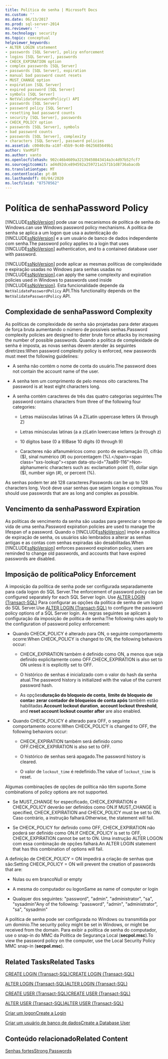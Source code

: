 ```yaml
---
title: Política de senha | Microsoft Docs
ms.custom: ''
ms.date: 06/13/2017
ms.prod: sql-server-2014
ms.reviewer: ''
ms.technology: security
ms.topic: conceptual
helpviewer_keywords:
- ALTER LOGIN statement
- passwords [SQL Server], policy enforcement
- logins [SQL Server], passwords
- CHECK_EXPIRATION option
- complex passwords [SQL Server]
- passwords [SQL Server], expiration
- manual bad password count resets
- MUST_CHANGE option
- expiration [SQL Server]
- expired password [SQL Server]
- symbols [SQL Server]
- NetValidatePasswordPolicy() API
- passwords [SQL Server]
- password policy [SQL Server]
- resetting bad password counts
- security [SQL Server], passwords
- CHECK_POLICY option
- passwords [SQL Server], symbols
- bad password counts
- passwords [SQL Server], complexity
- characters [SQL Server], password policies
ms.assetid: c0040c0a-a18f-45b9-9c40-0625685649b1
author: VanMSFT
ms.author: vanto
ms.openlocfilehash: 902c46b4609a32139450843414a3c4d97b52fcf7
ms.sourcegitcommit: ad4d92dce894592a259721a1571b1d8736abacdb
ms.translationtype: MT
ms.contentlocale: pt-BR
ms.lasthandoff: 08/04/2020
ms.locfileid: "87570562"
---
```

# <a name="password-policy"></a><span data-ttu-id="7aa89-102">Política de senha</span><span class="sxs-lookup"><span data-stu-id="7aa89-102">Password Policy</span></span>
  [!INCLUDE[ssNoVersion](../../includes/ssnoversion-md.md)] <span data-ttu-id="7aa89-103">pode usar os mecanismos de política de senha do Windows.</span><span class="sxs-lookup"><span data-stu-id="7aa89-103">can use Windows password policy mechanisms.</span></span> <span data-ttu-id="7aa89-104">A política de senha se aplica a um logon que usa a autenticação do [!INCLUDE[ssNoVersion](../../includes/ssnoversion-md.md)] e a um usuário de banco de dados independente com senha.</span><span class="sxs-lookup"><span data-stu-id="7aa89-104">The password policy applies to a login that uses [!INCLUDE[ssNoVersion](../../includes/ssnoversion-md.md)] authentication, and to a contained database user with password.</span></span>  
  
 [!INCLUDE[ssNoVersion](../../includes/ssnoversion-md.md)] <span data-ttu-id="7aa89-105">pode aplicar as mesmas políticas de complexidade e expiração usadas no Windows para senhas usadas no [!INCLUDE[ssNoVersion](../../includes/ssnoversion-md.md)].</span><span class="sxs-lookup"><span data-stu-id="7aa89-105">can apply the same complexity and expiration policies used in Windows to passwords used inside [!INCLUDE[ssNoVersion](../../includes/ssnoversion-md.md)].</span></span> <span data-ttu-id="7aa89-106">Esta funcionalidade depende da `NetValidatePasswordPolicy` API.</span><span class="sxs-lookup"><span data-stu-id="7aa89-106">This functionality depends on the `NetValidatePasswordPolicy` API.</span></span>  
  
## <a name="password-complexity"></a><span data-ttu-id="7aa89-107">Complexidade de senha</span><span class="sxs-lookup"><span data-stu-id="7aa89-107">Password Complexity</span></span>  
 <span data-ttu-id="7aa89-108">As políticas de complexidade de senha são projetadas para deter ataques de força bruta aumentando o número de possíveis senhas.</span><span class="sxs-lookup"><span data-stu-id="7aa89-108">Password complexity policies are designed to deter brute force attacks by increasing the number of possible passwords.</span></span> <span data-ttu-id="7aa89-109">Quando a política de complexidade de senha é imposta, as novas senhas devem atender às seguintes diretrizes:</span><span class="sxs-lookup"><span data-stu-id="7aa89-109">When password complexity policy is enforced, new passwords must meet the following guidelines:</span></span>  
  
-   <span data-ttu-id="7aa89-110">A senha não contém o nome de conta do usuário.</span><span class="sxs-lookup"><span data-stu-id="7aa89-110">The password does not contain the account name of the user.</span></span>  
  
-   <span data-ttu-id="7aa89-111">A senha tem um comprimento de pelo menos oito caracteres.</span><span class="sxs-lookup"><span data-stu-id="7aa89-111">The password is at least eight characters long.</span></span>  
  
-   <span data-ttu-id="7aa89-112">A senha contém caracteres de três das quatro categorias seguintes:</span><span class="sxs-lookup"><span data-stu-id="7aa89-112">The password contains characters from three of the following four categories:</span></span>  
  
    -   <span data-ttu-id="7aa89-113">Letras maiúsculas latinas (A a Z)</span><span class="sxs-lookup"><span data-stu-id="7aa89-113">Latin uppercase letters (A through Z)</span></span>  
  
    -   <span data-ttu-id="7aa89-114">Letras minúsculas latinas (a a z)</span><span class="sxs-lookup"><span data-stu-id="7aa89-114">Latin lowercase letters (a through z)</span></span>  
  
    -   <span data-ttu-id="7aa89-115">10 dígitos base (0 a 9)</span><span class="sxs-lookup"><span data-stu-id="7aa89-115">Base 10 digits (0 through 9)</span></span>  
  
    -   <span data-ttu-id="7aa89-116">Caracteres não alfanuméricos como: ponto de exclamação (!), cifrão ($), sinal numérico (#) ou porcentagem (%).</span><span class="sxs-lookup"><span data-stu-id="7aa89-116">Non-alphanumeric characters such as: exclamation point (!), dollar sign ($), number sign (#), or percent (%).</span></span>  
  
 <span data-ttu-id="7aa89-117">As senhas podem ter até 128 caracteres.</span><span class="sxs-lookup"><span data-stu-id="7aa89-117">Passwords can be up to 128 characters long.</span></span> <span data-ttu-id="7aa89-118">Você deve usar senhas que sejam longas e complexas.</span><span class="sxs-lookup"><span data-stu-id="7aa89-118">You should use passwords that are as long and complex as possible.</span></span>  
  
## <a name="password-expiration"></a><span data-ttu-id="7aa89-119">Vencimento da senha</span><span class="sxs-lookup"><span data-stu-id="7aa89-119">Password Expiration</span></span>  
 <span data-ttu-id="7aa89-120">As políticas de vencimento da senha são usadas para gerenciar o tempo de vida de uma senha.</span><span class="sxs-lookup"><span data-stu-id="7aa89-120">Password expiration policies are used to manage the lifespan of a password.</span></span> <span data-ttu-id="7aa89-121">Quando o [!INCLUDE[ssNoVersion](../../includes/ssnoversion-md.md)] impõe a política de expiração de senha, os usuários são lembrados a alterar as senhas antigas e as contas com senhas expiradas são desabilitadas.</span><span class="sxs-lookup"><span data-stu-id="7aa89-121">When [!INCLUDE[ssNoVersion](../../includes/ssnoversion-md.md)] enforces password expiration policy, users are reminded to change old passwords, and accounts that have expired passwords are disabled.</span></span>  
  
## <a name="policy-enforcement"></a><span data-ttu-id="7aa89-122">Imposição de política</span><span class="sxs-lookup"><span data-stu-id="7aa89-122">Policy Enforcement</span></span>  
 <span data-ttu-id="7aa89-123">A imposição da política de senha pode ser configurada separadamente para cada logon do SQL Server.</span><span class="sxs-lookup"><span data-stu-id="7aa89-123">The enforcement of password policy can be configured separately for each SQL Server login.</span></span> <span data-ttu-id="7aa89-124">Use [ALTER LOGIN &#40;Transact-SQL&#41;](/sql/t-sql/statements/alter-login-transact-sql) Para configurar as opções da política de senha de um logon do SQL Server.</span><span class="sxs-lookup"><span data-stu-id="7aa89-124">Use [ALTER LOGIN &#40;Transact-SQL&#41;](/sql/t-sql/statements/alter-login-transact-sql) to configure the password policy options of a SQL Server login.</span></span> <span data-ttu-id="7aa89-125">As regras seguintes se aplicam à configuração da imposição de política de senha:</span><span class="sxs-lookup"><span data-stu-id="7aa89-125">The following rules apply to the configuration of password policy enforcement:</span></span>  
  
-   <span data-ttu-id="7aa89-126">Quando CHECK_POLICY é alterado para ON, o seguinte comportamento ocorre:</span><span class="sxs-lookup"><span data-stu-id="7aa89-126">When CHECK_POLICY is changed to ON, the following behaviors occur:</span></span>  
  
    -   <span data-ttu-id="7aa89-127">CHECK_EXPIRATION também é definido como ON, a menos que seja definido explicitamente como OFF.</span><span class="sxs-lookup"><span data-stu-id="7aa89-127">CHECK_EXPIRATION is also set to ON unless it is explicitly set to OFF.</span></span>  
  
    -   <span data-ttu-id="7aa89-128">O histórico de senhas é inicializado com o valor do hash da senha atual.</span><span class="sxs-lookup"><span data-stu-id="7aa89-128">The password history is initialized with the value of the current password hash.</span></span>  
  
    -   <span data-ttu-id="7aa89-129">As opções**duração do bloqueio de conta**, **limite de bloqueio de conta**e **zerar contador de bloqueios de conta após** também estão habilitadas.</span><span class="sxs-lookup"><span data-stu-id="7aa89-129">**Account lockout duration**, **account lockout threshold**, and **reset account lockout counter after** are also enabled.</span></span>  
  
-   <span data-ttu-id="7aa89-130">Quando CHECK_POLICY é alterado para OFF, o seguinte comportamento ocorre:</span><span class="sxs-lookup"><span data-stu-id="7aa89-130">When CHECK_POLICY is changed to OFF, the following behaviors occur:</span></span>  
  
    -   <span data-ttu-id="7aa89-131">CHECK_EXPIRATION também será definido como OFF.</span><span class="sxs-lookup"><span data-stu-id="7aa89-131">CHECK_EXPIRATION is also set to OFF.</span></span>  
  
    -   <span data-ttu-id="7aa89-132">O histórico de senhas será apagado.</span><span class="sxs-lookup"><span data-stu-id="7aa89-132">The password history is cleared.</span></span>  
  
    -   <span data-ttu-id="7aa89-133">O valor de `lockout_time` é redefinido.</span><span class="sxs-lookup"><span data-stu-id="7aa89-133">The value of `lockout_time` is reset.</span></span>  
  
 <span data-ttu-id="7aa89-134">Algumas combinações de opções de política não têm suporte.</span><span class="sxs-lookup"><span data-stu-id="7aa89-134">Some combinations of policy options are not supported.</span></span>  
  
-   <span data-ttu-id="7aa89-135">Se MUST_CHANGE for especificado, CHECK_EXPIRATION e CHECK_POLICY deverão ser definidos como ON.</span><span class="sxs-lookup"><span data-stu-id="7aa89-135">If MUST_CHANGE is specified, CHECK_EXPIRATION and CHECK_POLICY must be set to ON.</span></span> <span data-ttu-id="7aa89-136">Caso contrário, a instrução falhará.</span><span class="sxs-lookup"><span data-stu-id="7aa89-136">Otherwise, the statement will fail.</span></span>  
  
-   <span data-ttu-id="7aa89-137">Se CHECK_POLICY for definido como OFF, CHECK_EXPIRATION não poderá ser definido como ON.</span><span class="sxs-lookup"><span data-stu-id="7aa89-137">If CHECK_POLICY is set to OFF, CHECK_EXPIRATION cannot be set to ON.</span></span> <span data-ttu-id="7aa89-138">Uma instrução ALTER LOGON com essa combinação de opções falhará.</span><span class="sxs-lookup"><span data-stu-id="7aa89-138">An ALTER LOGIN statement that has this combination of options will fail.</span></span>  
  
 <span data-ttu-id="7aa89-139">A definição de CHECK_POLICY = ON impedirá a criação de senhas que são:</span><span class="sxs-lookup"><span data-stu-id="7aa89-139">Setting CHECK_POLICY = ON will prevent the creation of passwords that are:</span></span>  
  
-   <span data-ttu-id="7aa89-140">Nulas ou em branco</span><span class="sxs-lookup"><span data-stu-id="7aa89-140">Null or empty</span></span>  
  
-   <span data-ttu-id="7aa89-141">A mesma do computador ou logon</span><span class="sxs-lookup"><span data-stu-id="7aa89-141">Same as name of computer or login</span></span>  
  
-   <span data-ttu-id="7aa89-142">Qualquer dos seguintes: "password", "admin", "administrator", "sa", "sysadmin"</span><span class="sxs-lookup"><span data-stu-id="7aa89-142">Any of the following: "password", "admin", "administrator", "sa", "sysadmin"</span></span>  
  
 <span data-ttu-id="7aa89-143">A política de senha pode ser configurada no Windows ou transmitida por um domínio.</span><span class="sxs-lookup"><span data-stu-id="7aa89-143">The security policy might be set in Windows, or might be received from the domain.</span></span> <span data-ttu-id="7aa89-144">Para exibir a política de senha do computador, use o snap-in do MMC da Política de Segurança Local (**secpol.msc**).</span><span class="sxs-lookup"><span data-stu-id="7aa89-144">To view the password policy on the computer, use the Local Security Policy MMC snap-in (**secpol.msc**).</span></span>  
  
## <a name="related-tasks"></a><span data-ttu-id="7aa89-145">Related Tasks</span><span class="sxs-lookup"><span data-stu-id="7aa89-145">Related Tasks</span></span>  
 [<span data-ttu-id="7aa89-146">CREATE LOGIN &#40;Transact-SQL&#41;</span><span class="sxs-lookup"><span data-stu-id="7aa89-146">CREATE LOGIN &#40;Transact-SQL&#41;</span></span>](/sql/t-sql/statements/create-login-transact-sql)  
  
 [<span data-ttu-id="7aa89-147">ALTER LOGIN &#40;Transact-SQL&#41;</span><span class="sxs-lookup"><span data-stu-id="7aa89-147">ALTER LOGIN &#40;Transact-SQL&#41;</span></span>](/sql/t-sql/statements/alter-login-transact-sql)  
  
 [<span data-ttu-id="7aa89-148">CREATE USER &#40;Transact-SQL&#41;</span><span class="sxs-lookup"><span data-stu-id="7aa89-148">CREATE USER &#40;Transact-SQL&#41;</span></span>](/sql/t-sql/statements/create-user-transact-sql)  
  
 [<span data-ttu-id="7aa89-149">ALTER USER &#40;Transact-SQL&#41;</span><span class="sxs-lookup"><span data-stu-id="7aa89-149">ALTER USER &#40;Transact-SQL&#41;</span></span>](/sql/t-sql/statements/alter-user-transact-sql)  
  
 [<span data-ttu-id="7aa89-150">Criar um logon</span><span class="sxs-lookup"><span data-stu-id="7aa89-150">Create a Login</span></span>](authentication-access/create-a-login.md)  
  
 [<span data-ttu-id="7aa89-151">Criar um usuário de banco de dados</span><span class="sxs-lookup"><span data-stu-id="7aa89-151">Create a Database User</span></span>](authentication-access/create-a-database-user.md)  
  
## <a name="related-content"></a><span data-ttu-id="7aa89-152">Conteúdo relacionado</span><span class="sxs-lookup"><span data-stu-id="7aa89-152">Related Content</span></span>  
 [<span data-ttu-id="7aa89-153">Senhas fortes</span><span class="sxs-lookup"><span data-stu-id="7aa89-153">Strong Passwords</span></span>](strong-passwords.md)  
  
  
